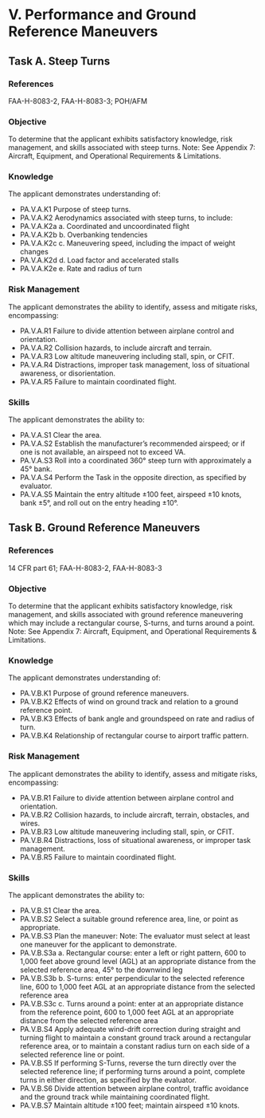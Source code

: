 # V. Performance and Ground Reference Maneuvers
## Task A. Steep Turns
### References
FAA-H-8083-2, FAA-H-8083-3; POH/AFM
### Objective
To determine that the applicant exhibits satisfactory knowledge, risk management, and skills associated with steep turns. Note: See Appendix 7: Aircraft, Equipment, and Operational Requirements & Limitations.
### Knowledge
The applicant demonstrates understanding of:
* PA.V.A.K1 Purpose of steep turns.
* PA.V.A.K2 Aerodynamics associated with steep turns, to include:
* PA.V.A.K2a a. Coordinated and uncoordinated flight
* PA.V.A.K2b b. Overbanking tendencies
* PA.V.A.K2c c. Maneuvering speed, including the impact of weight changes
* PA.V.A.K2d d. Load factor and accelerated stalls
* PA.V.A.K2e e. Rate and radius of turn
### Risk Management
The applicant demonstrates the ability to identify, assess and mitigate risks, encompassing:
* PA.V.A.R1 Failure to divide attention between airplane control and orientation.
* PA.V.A.R2 Collision hazards, to include aircraft and terrain.
* PA.V.A.R3 Low altitude maneuvering including stall, spin, or CFIT.
* PA.V.A.R4 Distractions, improper task management, loss of situational awareness, or disorientation.
* PA.V.A.R5 Failure to maintain coordinated flight.
### Skills
The applicant demonstrates the ability to:
* PA.V.A.S1 Clear the area.
* PA.V.A.S2 Establish the manufacturer’s recommended airspeed; or if one is not available, an airspeed not to exceed VA.
* PA.V.A.S3 Roll into a coordinated 360° steep turn with approximately a 45° bank.
* PA.V.A.S4 Perform the Task in the opposite direction, as specified by evaluator.
* PA.V.A.S5 Maintain the entry altitude ±100 feet, airspeed ±10 knots, bank ±5°, and roll out on the entry heading ±10°.
## Task B. Ground Reference Maneuvers
### References
14 CFR part 61; FAA-H-8083-2, FAA-H-8083-3
### Objective
To determine that the applicant exhibits satisfactory knowledge, risk management, and skills associated with ground reference maneuvering which may include a rectangular course, S-turns, and turns around a point. Note: See Appendix 7: Aircraft, Equipment, and Operational Requirements & Limitations.
### Knowledge
The applicant demonstrates understanding of:
* PA.V.B.K1 Purpose of ground reference maneuvers.
* PA.V.B.K2 Effects of wind on ground track and relation to a ground reference point.
* PA.V.B.K3 Effects of bank angle and groundspeed on rate and radius of turn.
* PA.V.B.K4 Relationship of rectangular course to airport traffic pattern.
### Risk Management
The applicant demonstrates the ability to identify, assess and mitigate risks, encompassing:
* PA.V.B.R1 Failure to divide attention between airplane control and orientation.
* PA.V.B.R2 Collision hazards, to include aircraft, terrain, obstacles, and wires.
* PA.V.B.R3 Low altitude maneuvering including stall, spin, or CFIT.
* PA.V.B.R4 Distractions, loss of situational awareness, or improper task management.
* PA.V.B.R5 Failure to maintain coordinated flight.
### Skills
The applicant demonstrates the ability to:
* PA.V.B.S1 Clear the area.
* PA.V.B.S2 Select a suitable ground reference area, line, or point as appropriate.
* PA.V.B.S3 Plan the maneuver: Note: The evaluator must select at least one maneuver for the applicant to demonstrate.
* PA.V.B.S3a a. Rectangular course: enter a left or right pattern, 600 to 1,000 feet above ground level (AGL) at an appropriate distance from the selected reference area, 45° to the downwind leg
* PA.V.B.S3b b. S-turns: enter perpendicular to the selected reference line, 600 to 1,000 feet AGL at an appropriate distance from the selected reference area
* PA.V.B.S3c c. Turns around a point: enter at an appropriate distance from the reference point, 600 to 1,000 feet AGL at an appropriate distance from the selected reference area
* PA.V.B.S4 Apply adequate wind-drift correction during straight and turning flight to maintain a constant ground track around a rectangular reference area, or to maintain a constant radius turn on each side of a selected reference line or point.
* PA.V.B.S5 If performing S-Turns, reverse the turn directly over the selected reference line; if performing turns around a point, complete turns in either direction, as specified by the evaluator.
* PA.V.B.S6 Divide attention between airplane control, traffic avoidance and the ground track while maintaining coordinated flight.
* PA.V.B.S7 Maintain altitude ±100 feet; maintain airspeed ±10 knots.
